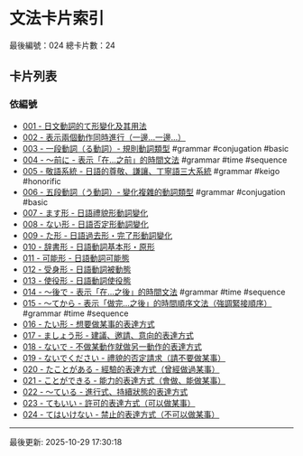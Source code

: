# 文法卡片索引

最後編號：024
總卡片數：24

## 卡片列表

### 依編號
- [001 - 日文動詞的て形變化及其用法](001_te_form.md) 
- [002 - 表示兩個動作同時進行（一邊...一邊...）](002_nagara.md) 
- [003 - 一段動詞（る動詞）- 規則動詞類型](003_ichidan_verb.md) #grammar #conjugation #basic
- [004 - 〜前に - 表示「在...之前」的時間文法](004_mae_ni.md) #grammar #time #sequence
- [005 - 敬語系統 - 日語的尊敬、謙讓、丁寧語三大系統](005_keigo_system.md) #grammar #keigo #honorific
- [006 - 五段動詞（う動詞）- 變化複雜的動詞類型](006_godan_verb.md) #grammar #conjugation #basic
- [007 - ます形 - 日語禮貌形動詞變化](007_masu_form.md) 
- [008 - ない形 - 日語否定形動詞變化](008_nai_form.md) 
- [009 - た形 - 日語過去形・完了形動詞變化](009_ta_form.md) 
- [010 - 辞書形 - 日語動詞基本形・原形](010_dictionary_form.md) 
- [011 - 可能形 - 日語動詞可能態](011_potential_form.md) 
- [012 - 受身形 - 日語動詞被動態](012_passive_form.md) 
- [013 - 使役形 - 日語動詞使役態](013_causative_form.md) 
- [014 - 〜後で - 表示「在...之後」的時間文法](014_ato_de.md) #grammar #time #sequence
- [015 - 〜てから - 表示「做完...之後」的時間順序文法（強調緊接順序）](015_te_kara.md) #grammar #time #sequence
- [016 - たい形 - 想要做某事的表達方式](016_tai_form.md) 
- [017 - ましょう形 - 建議、邀請、意向的表達方式](017_mashou_form.md) 
- [018 - ないで - 不做某動作就做另一動作的表達方式](018_naide.md) 
- [019 - ないでください - 禮貌的否定請求（請不要做某事）](019_naide_kudasai.md) 
- [020 - たことがある - 經驗的表達方式（曾經做過某事）](020_ta_koto_ga_aru.md) 
- [021 - ことができる - 能力的表達方式（會做、能做某事）](021_koto_ga_dekiru.md) 
- [022 - 〜ている - 進行式、持續狀態的表達方式](022_te_iru.md) 
- [023 - てもいい - 許可的表達方式（可以做某事）](023_temo_ii.md) 
- [024 - てはいけない - 禁止的表達方式（不可以做某事）](024_tewa_ikenai.md) 

---
最後更新: 2025-10-29 17:30:18
